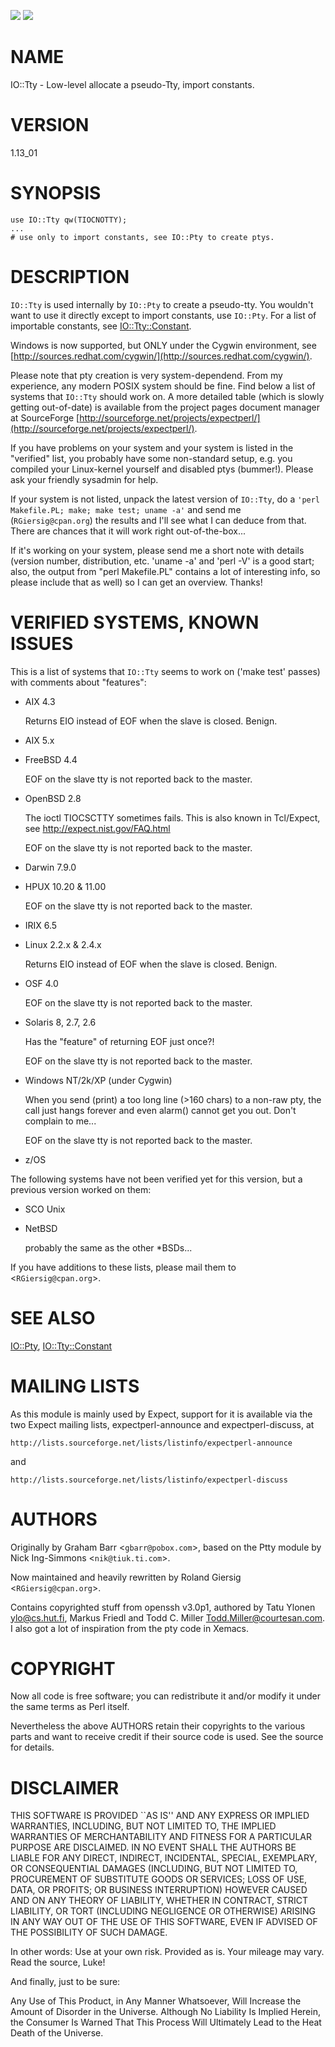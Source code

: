 [![](https://github.com/toddr/IO-Tty/workflows/linux/badge.svg)](https://github.com/toddr/IO-Tty/actions) [![](https://github.com/toddr/IO-Tty/workflows/macos/badge.svg)](https://github.com/toddr/IO-Tty/actions)

# NAME

IO::Tty - Low-level allocate a pseudo-Tty, import constants.

# VERSION

1.13\_01

# SYNOPSIS

    use IO::Tty qw(TIOCNOTTY);
    ...
    # use only to import constants, see IO::Pty to create ptys.

# DESCRIPTION

`IO::Tty` is used internally by `IO::Pty` to create a pseudo-tty.
You wouldn't want to use it directly except to import constants, use
`IO::Pty`.  For a list of importable constants, see
[IO::Tty::Constant](https://metacpan.org/pod/IO::Tty::Constant).

Windows is now supported, but ONLY under the Cygwin
environment, see [http://sources.redhat.com/cygwin/](http://sources.redhat.com/cygwin/).

Please note that pty creation is very system-dependend.  From my
experience, any modern POSIX system should be fine.  Find below a list
of systems that `IO::Tty` should work on.  A more detailed table
(which is slowly getting out-of-date) is available from the project
pages document manager at SourceForge
[http://sourceforge.net/projects/expectperl/](http://sourceforge.net/projects/expectperl/).

If you have problems on your system and your system is listed in the
"verified" list, you probably have some non-standard setup, e.g. you
compiled your Linux-kernel yourself and disabled ptys (bummer!).
Please ask your friendly sysadmin for help.

If your system is not listed, unpack the latest version of `IO::Tty`,
do a `'perl Makefile.PL; make; make test; uname -a'` and send me
(`RGiersig@cpan.org`) the results and I'll see what I can deduce from
that.  There are chances that it will work right out-of-the-box...

If it's working on your system, please send me a short note with
details (version number, distribution, etc. 'uname -a' and 'perl -V'
is a good start; also, the output from "perl Makefile.PL" contains a
lot of interesting info, so please include that as well) so I can get
an overview.  Thanks!

# VERIFIED SYSTEMS, KNOWN ISSUES

This is a list of systems that `IO::Tty` seems to work on ('make
test' passes) with comments about "features":

- AIX 4.3

    Returns EIO instead of EOF when the slave is closed.  Benign.

- AIX 5.x
- FreeBSD 4.4

    EOF on the slave tty is not reported back to the master.

- OpenBSD 2.8

    The ioctl TIOCSCTTY sometimes fails.  This is also known in
    Tcl/Expect, see http://expect.nist.gov/FAQ.html

    EOF on the slave tty is not reported back to the master.

- Darwin 7.9.0
- HPUX 10.20 & 11.00

    EOF on the slave tty is not reported back to the master.

- IRIX 6.5
- Linux 2.2.x & 2.4.x

    Returns EIO instead of EOF when the slave is closed.  Benign.

- OSF 4.0

    EOF on the slave tty is not reported back to the master.

- Solaris 8, 2.7, 2.6

    Has the "feature" of returning EOF just once?!

    EOF on the slave tty is not reported back to the master.

- Windows NT/2k/XP (under Cygwin)

    When you send (print) a too long line (>160 chars) to a non-raw pty,
    the call just hangs forever and even alarm() cannot get you out.
    Don't complain to me...

    EOF on the slave tty is not reported back to the master.

- z/OS

The following systems have not been verified yet for this version, but
a previous version worked on them:

- SCO Unix
- NetBSD

    probably the same as the other \*BSDs...

If you have additions to these lists, please mail them to
<`RGiersig@cpan.org`>.

# SEE ALSO

[IO::Pty](https://metacpan.org/pod/IO::Pty), [IO::Tty::Constant](https://metacpan.org/pod/IO::Tty::Constant)

# MAILING LISTS

As this module is mainly used by Expect, support for it is available
via the two Expect mailing lists, expectperl-announce and
expectperl-discuss, at

    http://lists.sourceforge.net/lists/listinfo/expectperl-announce

and

    http://lists.sourceforge.net/lists/listinfo/expectperl-discuss

# AUTHORS

Originally by Graham Barr <`gbarr@pobox.com`>, based on the
Ptty module by Nick Ing-Simmons <`nik@tiuk.ti.com`>.

Now maintained and heavily rewritten by Roland Giersig
<`RGiersig@cpan.org`>.

Contains copyrighted stuff from openssh v3.0p1, authored by Tatu
Ylonen <ylo@cs.hut.fi>, Markus Friedl and Todd C. Miller
<Todd.Miller@courtesan.com>.  I also got a lot of inspiration from
the pty code in Xemacs.

# COPYRIGHT

Now all code is free software; you can redistribute it and/or modify
it under the same terms as Perl itself.

Nevertheless the above AUTHORS retain their copyrights to the various
parts and want to receive credit if their source code is used.
See the source for details.

# DISCLAIMER

THIS SOFTWARE IS PROVIDED \`\`AS IS'' AND ANY EXPRESS OR IMPLIED
WARRANTIES, INCLUDING, BUT NOT LIMITED TO, THE IMPLIED WARRANTIES OF
MERCHANTABILITY AND FITNESS FOR A PARTICULAR PURPOSE ARE DISCLAIMED.
IN NO EVENT SHALL THE AUTHORS BE LIABLE FOR ANY DIRECT, INDIRECT,
INCIDENTAL, SPECIAL, EXEMPLARY, OR CONSEQUENTIAL DAMAGES (INCLUDING,
BUT NOT LIMITED TO, PROCUREMENT OF SUBSTITUTE GOODS OR SERVICES; LOSS
OF USE, DATA, OR PROFITS; OR BUSINESS INTERRUPTION) HOWEVER CAUSED AND
ON ANY THEORY OF LIABILITY, WHETHER IN CONTRACT, STRICT LIABILITY, OR
TORT (INCLUDING NEGLIGENCE OR OTHERWISE) ARISING IN ANY WAY OUT OF THE
USE OF THIS SOFTWARE, EVEN IF ADVISED OF THE POSSIBILITY OF SUCH
DAMAGE.

In other words: Use at your own risk.  Provided as is.  Your mileage
may vary.  Read the source, Luke!

And finally, just to be sure:

Any Use of This Product, in Any Manner Whatsoever, Will Increase the
Amount of Disorder in the Universe. Although No Liability Is Implied
Herein, the Consumer Is Warned That This Process Will Ultimately Lead
to the Heat Death of the Universe.
